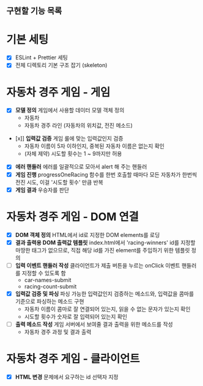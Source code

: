 ## 구현할 기능 목록

# 기본 세팅

- [x] ESLint + Prettier 세팅
- [x] 전체 디렉토리 기본 구조 잡기 (skeleton)

# 자동차 경주 게임 - 게임

- [x] **모델 정의** 게임에서 사용할 데이터 모델 객체 정의
  - 자동차
  - 자동차 경주 라인 (자동차의 위치값, 전진 메소드)
- [x]] **입력값 검증** 게임 룰에 맞는 입력값인지 검증
  - 자동차 이름이 5자 이하인지, 중복된 자동차 이름은 없는지 확인
  - (자체 제약) 시도할 횟수는 1 ~ 9까지만 허용
- [x] **에러 핸들러** 에러를 일괄적으로 모아서 alert 해 주는 핸들러
- [x] **게임 진행** progressOneRacing 함수를 한번 호출할 때마다 모든 자동차가 한번씩 전진 시도, 이걸 '시도할 횟수' 만큼 반복
- [x] **게임 결과** 우승자를 판단

# 자동차 경주 게임 - DOM 연결

- [x] **DOM 객체 정의** HTML에서 id로 지정한 DOM elements를 로딩
- [x] **결과 출력용 DOM 출력값 템플릿** index.html에서 'racing-winners' id를 지정할 마땅한 태그가 없으므로, 직접 해당 id를 가진 element를 주입하기 위한 템플릿 정의
- [ ] **입력 이벤트 핸들러 작성** 클라이언트가 제출 버튼을 누르는 onClick 이벤트 핸들러를 지정할 수 있도록 함
  - car-names-submit
  - racing-count-submit
- [x] **입력값 검증 및 파싱** 파싱 가능한 입력값인지 검증하는 메소드와, 입력값을 콤마를 기준으로 파싱하는 메소드 구현
  - 자동차 이름이 콤마로 잘 연결되어 있는지, 읽을 수 없는 문자가 있는지 확인
  - 시도할 횟수가 숫자로 잘 입력되어 있는지 확인
- [ ] **출력 메소드 작성** 게임 서버에서 보여줄 결과 출력을 위한 메소드를 작성
  - 자동차 경주 과정 및 결과 출력

# 자동차 경주 게임 - 클라이언트

- [x] **HTML 변경** 문제에서 요구하는 id 선택자 지정
